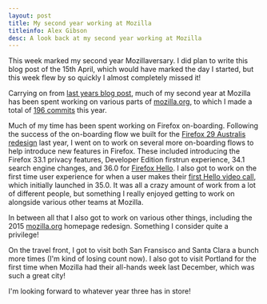 ```yaml
---
layout: post
title: My second year working at Mozilla
titleinfo: Alex Gibson
desc: A look back at my second year working at Mozilla
---
```


This week marked my second year Mozillaversary. I did plan to write this blog post of the 15th April, which would have marked the day I started, but this week flew by so quickly I almost completely missed it!

Carrying on from [last years blog post](http://alxgbsn.co.uk/2014/04/15/my-first-year-working-at-mozilla/), much of my second year at Mozilla has been spent working on various parts of [mozilla.org](https://www.mozilla.org), to which I made a total of [196 commits](https://github.com/mozilla/bedrock/commits?author=alexgibson) this year.

Much of my time has been spent working on Firefox on-boarding. Following the success of the on-boarding flow we built for the [Firefox 29 Australis redesign](https://blog.mozilla.org/ux/2014/03/introducing-the-update-experience-for-australis/) last year, I went on to work on several more on-boarding flows to help introduce new features in Firefox. These included introducing the Firefox 33.1 privacy features, Developer Edition firstrun experience, 34.1 search engine changes, and 36.0 for [Firefox Hello](https://www.mozilla.org/en-US/firefox/hello/). I also got to work on the first time user experience for when a user makes their [first Hello video call](http://hollyhabstritt.com/blog/2015/1/18/your-first-hello), which initially launched in 35.0. It was all a crazy amount of work from a lot of different people, but something I really enjoyed getting to work on alongside various other teams at Mozilla.

In between all that I also got to work on various other things, including the 2015 [mozilla.org](https://www.mozilla.org) homepage redesign. Something I consider quite a privilege!

On the travel front, I got to visit both San Fransisco and Santa Clara a bunch more times (I'm kind of losing count now). I also got to visit Portland for the first time when Mozilla had their all-hands week last December, which was such a great city!

I'm looking forward to whatever year three has in store!
